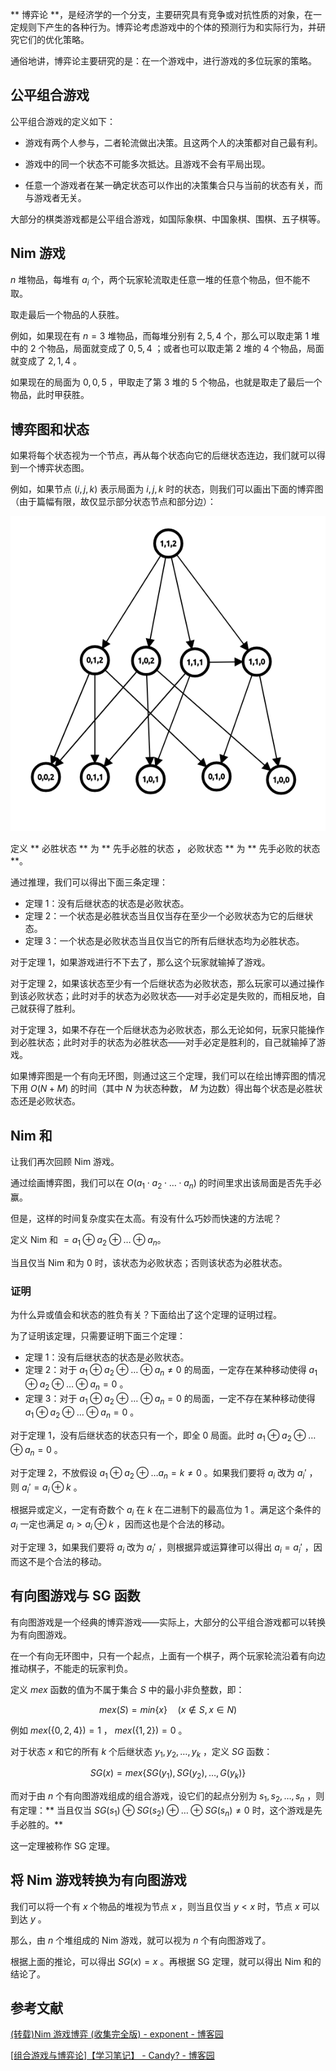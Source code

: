 ** 博弈论 **，是经济学的一个分支，主要研究具有竞争或对抗性质的对象，在一定规则下产生的各种行为。博弈论考虑游戏中的个体的预测行为和实际行为，并研究它们的优化策略。

通俗地讲，博弈论主要研究的是：在一个游戏中，进行游戏的多位玩家的策略。

## 公平组合游戏
公平组合游戏的定义如下：

* 游戏有两个人参与，二者轮流做出决策。且这两个人的决策都对自己最有利。

* 游戏中的同一个状态不可能多次抵达。且游戏不会有平局出现。

* 任意一个游戏者在某一确定状态可以作出的决策集合只与当前的状态有关，而与游戏者无关。

大部分的棋类游戏都是公平组合游戏，如国际象棋、中国象棋、围棋、五子棋等。

## Nim 游戏
$n$ 堆物品，每堆有 $a_i$ 个，两个玩家轮流取走任意一堆的任意个物品，但不能不取。

取走最后一个物品的人获胜。

例如，如果现在有 $n=3$ 堆物品，而每堆分别有 $2, 5, 4$ 个，那么可以取走第 $1$ 堆中的 $2$ 个物品，局面就变成了 $0, 5, 4$ ；或者也可以取走第 $2$ 堆的 $4$ 个物品，局面就变成了 $2, 1, 4$ 。

如果现在的局面为 $0, 0, 5$ ，甲取走了第 $3$ 堆的 $5$ 个物品，也就是取走了最后一个物品，此时甲获胜。

## 博弈图和状态
如果将每个状态视为一个节点，再从每个状态向它的后继状态连边，我们就可以得到一个博弈状态图。

例如，如果节点 $(i, j, k)$ 表示局面为 $i, j, k$ 时的状态，则我们可以画出下面的博弈图（由于篇幅有限，故仅显示部分状态节点和部分边）：

![博弈图的例子](./images/game1.png)

定义 ** 必胜状态 ** 为 ** 先手必胜的状态 **，** 必败状态 ** 为 ** 先手必败的状态 **。

通过推理，我们可以得出下面三条定理：
* 定理 1：没有后继状态的状态是必败状态。
* 定理 2：一个状态是必胜状态当且仅当存在至少一个必败状态为它的后继状态。
* 定理 3：一个状态是必败状态当且仅当它的所有后继状态均为必胜状态。

对于定理 1，如果游戏进行不下去了，那么这个玩家就输掉了游戏。

对于定理 2，如果该状态至少有一个后继状态为必败状态，那么玩家可以通过操作到该必败状态；此时对手的状态为必败状态——对手必定是失败的，而相反地，自己就获得了胜利。

对于定理 3，如果不存在一个后继状态为必败状态，那么无论如何，玩家只能操作到必胜状态；此时对手的状态为必胜状态——对手必定是胜利的，自己就输掉了游戏。

如果博弈图是一个有向无环图，则通过这三个定理，我们可以在绘出博弈图的情况下用 $O(N+M)$ 的时间（其中 $N$ 为状态种数， $M$ 为边数）得出每个状态是必胜状态还是必败状态。

## Nim 和
让我们再次回顾 Nim 游戏。

通过绘画博弈图，我们可以在 $O(a_1 \cdot a_2 \cdot \ldots \cdot a_n)$ 的时间里求出该局面是否先手必赢。

但是，这样的时间复杂度实在太高。有没有什么巧妙而快速的方法呢？

定义 Nim 和 $=a_1 \oplus a_2 \oplus \ldots \oplus a_n$。

当且仅当 Nim 和为 $0$ 时，该状态为必败状态；否则该状态为必胜状态。

### 证明
为什么异或值会和状态的胜负有关？下面给出了这个定理的证明过程。

为了证明该定理，只需要证明下面三个定理：
* 定理 1：没有后继状态的状态是必败状态。
* 定理 2：对于 $a_1 \oplus a_2 \oplus \ldots \oplus a_n \neq 0$ 的局面，一定存在某种移动使得 $a_1 \oplus a_2 \oplus \ldots \oplus a_n = 0$ 。
* 定理 3：对于 $a_1 \oplus a_2 \oplus \ldots \oplus a_n = 0$ 的局面，一定不存在某种移动使得 $a_1 \oplus a_2 \oplus \ldots \oplus a_n = 0$ 。

对于定理 1，没有后继状态的状态只有一个，即全 $0$ 局面。此时 $a_1 \oplus a_2 \oplus \ldots \oplus a_n = 0$ 。

对于定理 2，不放假设 $a_1 \oplus a_2 \oplus \ldots a_n = k \neq 0$ 。如果我们要将 $a_i$ 改为 $a_i'$ ，则 $a_i'=a_i \oplus k$ 。

根据异或定义，一定有奇数个 $a_i$ 在 $k$ 在二进制下的最高位为 $1$ 。满足这个条件的 $a_i$ 一定也满足 $a_i > a_i \oplus k$ ，因而这也是个合法的移动。

对于定理 3，如果我们要将 $a_i$ 改为 $a_i'$ ，则根据异或运算律可以得出 $a_i=a_i'$ ，因而这不是个合法的移动。

## 有向图游戏与 SG 函数
有向图游戏是一个经典的博弈游戏——实际上，大部分的公平组合游戏都可以转换为有向图游戏。

在一个有向无环图中，只有一个起点，上面有一个棋子，两个玩家轮流沿着有向边推动棋子，不能走的玩家判负。

定义 $mex$ 函数的值为不属于集合 $S$ 中的最小非负整数，即：

$$mex(S)=min\{x\} \quad (x \notin S, x \in N)$$

例如 $mex(\{0, 2, 4\})=1$ ， $mex(\{1, 2\})=0$ 。

对于状态 $x$ 和它的所有 $k$ 个后继状态 $y_1, y_2, \ldots, y_k$ ，定义 $SG$ 函数：

$$SG(x)=mex\{SG(y_1), SG(y_2), \ldots, G(y_k)\}$$

而对于由 $n$ 个有向图游戏组成的组合游戏，设它们的起点分别为 $s_1, s_2, \ldots, s_n$ ，则有定理：** 当且仅当 $SG(s_1) \oplus SG(s_2) \oplus \ldots \oplus SG(s_n) \neq 0$ 时，这个游戏是先手必胜的。**

这一定理被称作 SG 定理。

## 将 Nim 游戏转换为有向图游戏
我们可以将一个有 $x$ 个物品的堆视为节点 $x$ ，则当且仅当 $y<x$ 时，节点 $x$ 可以到达 $y$ 。

那么，由 $n$ 个堆组成的 Nim 游戏，就可以视为 $n$ 个有向图游戏了。

根据上面的推论，可以得出 $SG(x)=x$ 。再根据 SG 定理，就可以得出 Nim 和的结论了。

## 参考文献
[(转载)Nim 游戏博弈 (收集完全版) - exponent - 博客园](http://www.cnblogs.com/exponent/articles/2141477.html)

[[组合游戏与博弈论]【学习笔记】 - Candy? - 博客园](https://www.cnblogs.com/candy99/p/6548836.html)
